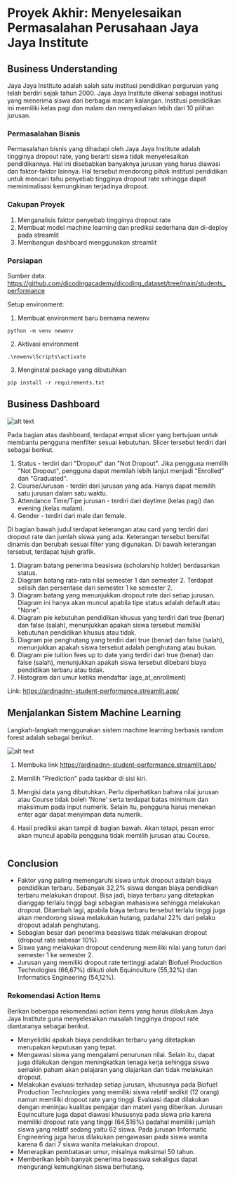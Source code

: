 # Proyek Akhir: Menyelesaikan Permasalahan Perusahaan Jaya Jaya Institute

## Business Understanding
Jaya Jaya Institute adalah salah satu institusi pendidikan perguruan yang telah berdiri sejak tahun 2000. Jaya Jaya Institute dikenal sebagai institusi yang menerima siswa dari berbagai macam kalangan. Institusi pendidikan ini memiliki kelas pagi dan malam dan menyediakan lebih dari 10 pilihan jurusan. 

### Permasalahan Bisnis
Permasalahan bisnis yang dihadapi oleh Jaya Jaya Institute adalah tingginya dropout rate, yang berarti siswa tidak menyelesaikan pendidikannya. Hal ini disebabkan banyaknya jurusan yang harus diawasi dan faktor-faktor lainnya. Hal tersebut mendorong pihak institusi pendidikan untuk mencari tahu penyebab tingginya dropout rate sehingga dapat meminimalisasi kemungkinan terjadinya dropout.

### Cakupan Proyek
1. Menganalisis faktor penyebab tingginya dropout rate
2. Membuat model machine learning dan prediksi sederhana dan di-deploy pada streamlit
3. Membangun dashboard menggunakan streamlit

### Persiapan

Sumber data: https://github.com/dicodingacademy/dicoding_dataset/tree/main/students_performance

Setup environment:
1. Membuat environment baru bernama newenv
```
python -m venv newenv
```
2. Aktivasi environment
```
.\newenv\Scripts\activate
```
3. Menginstal package yang dibutuhkan
```
pip install -r requirements.txt
```

## Business Dashboard

<img src="img\BintangBudiPangestu_dicoding-dashboard1.png" alt="alt text" width="whatever" height="whatever">

Pada bagian atas dashboard, terdapat empat slicer yang bertujuan untuk membantu pengguna menfilter sesuai kebutuhan. Slicer tersebut terdiri dari sebagai berikut.
1. Status - terdiri dari "Dropout" dan "Not Dropout". Jika pengguna memilih "Not Dropout", pengguna dapat memilah lebih lanjut menjadi "Enrolled" dan "Graduated".
2. Course/Jurusan - terdiri dari jurusan yang ada. Hanya dapat memilih satu jurusan dalam satu waktu.
3. Attendance Time/Tipe jurusan - terdiri dari daytime (kelas pagi) dan evening (kelas malam).
4. Gender - terdiri dari male dan female.

Di bagian bawah judul terdapat keterangan atau card yang terdiri dari dropout rate dan jumlah siswa yang ada. Keterangan tersebut bersifat dinamis dan berubah sesuai filter yang digunakan. Di bawah keterangan tersebut, terdapat tujuh grafik.
1. Diagram batang penerima beasiswa (scholarship holder) berdasarkan status.
2. Diagram batang rata-rata nilai semester 1 dan semester 2. Terdapat selisih dan persentase dari semester 1 ke semester 2.
3. Diagram batang yang menunjukkan dropout rate dari setiap jurusan. Diagram ini hanya akan muncul apabila tipe status adalah default atau "None".
4. Diagram pie kebutuhan pendidikan khusus yang terdiri dari true (benar) dan false (salah), menunjukkan apakah siswa tersebut memiliki kebutuhan pendidikan khusus atau tidak.
5. Diagram pie penghutang yang terdiri dari true (benar) dan false (salah), menunjukkan apakah siswa tersebut adalah penghutang atau bukan.
6. Diagram pie tuition fees up to date yang terdiri dari true (benar) dan false (salah), menunjukkan apakah siswa tersebut dibebani biaya pendidikan terbaru atau tidak.
7. Histogram dari umur ketika mendaftar (age_at_enrollment)

Link: https://ardinadnn-student-performance.streamlit.app/

## Menjalankan Sistem Machine Learning
Langkah-langkah menggunakan sistem machine learning berbasis random forest adalah sebagai berikut.

<img src="img\BintangBudiPangestu_dicoding-dashboard2.png" alt="alt text" width="whatever" height="whatever">

1. Membuka link https://ardinadnn-student-performance.streamlit.app/

2. Memilih "Prediction" pada taskbar di sisi kiri.

3. Mengisi data yang dibutuhkan. Perlu diperhatikan bahwa nilai jurusan atau Course tidak boleh 'None' serta terdapat batas minimum dan maksimum pada input numerik. Selain itu, pengguna harus menekan enter agar dapat menyimpan data numerik.

4. Hasil prediksi akan tampil di bagian bawah. Akan tetapi, pesan error akan muncul apabila pengguna tidak memilih jurusan atau Course.


```

```

## Conclusion
- Faktor yang paling memengaruhi siswa untuk dropout adalah biaya pendidikan terbaru. Sebanyak 32,2% siswa dengan biaya pendidikan terbaru melakukan dropout. Bisa jadi, biaya terbaru yang ditetapkan dianggap terlalu tinggi bagi sebagian mahasiswa sehingga melakukan dropout. Ditambah lagi, apabila biaya terbaru tersebut terlalu tinggi juga akan mendorong siswa melakukan hutang, padahal 22% dari pelaku dropout adalah penghutang.
- Sebagian besar dari penerima beasiswa tidak melakukan dropout (dropout rate sebesar 10%).
- Siswa yang melakukan dropout cenderung memiliki nilai yang turun dari semester 1 ke semester 2.
- Jurusan yang memiliki dropout rate tertinggi adalah Biofuel Production Technologies (66,67%) diikuti oleh Equinculture (55,32%) dan Informatics Engineering (54,12%).

### Rekomendasi Action Items
Berikan beberapa rekomendasi action items yang harus dilakukan Jaya Jaya Institute guna menyelesaikan masalah tingginya dropout rate diantaranya sebagai berikut.
- Menyelidiki apakah biaya pendidikan terbaru yang ditetapkan merupakan keputusan yang tepat.
- Mengawasi siswa yang mengalami penurunan nilai. Selain itu, dapat juga dilakukan dengan meningkatkan tenaga kerja sehingga siswa semakin paham akan pelajaran yang diajarkan dan tidak melakukan dropout.
- Melakukan evaluasi terhadap setiap jurusan, khususnya pada Biofuel Production Technologies yang memiliki siswa relatif sedikit (12 orang) namun memiliki dropout rate yang tinggi. Evaluasi dapat dilakukan dengan meninjau kualitas pengajar dan materi yang diberikan. Jurusan Equinculture juga dapat diawasi khususnya pada siswa pria karena memiliki dropout rate yang tinggi (64,516%) padahal memiliki jumlah siswa yang relatif sedang yaitu 62 siswa. Pada jurusan Informatic Engineering juga harus dilakukan pengawasan pada siswa wanita karena 6 dari 7 siswa wanita melakukan dropout.
- Menerapkan pembatasan umur, misalnya maksimal 50 tahun.
- Memberikan lebih banyak penerima beasiswa sekaligus dapat mengurangi kemungkinan siswa berhutang.
